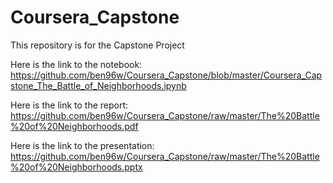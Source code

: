 # Coursera_Capstone
This repository is for the Capstone Project

Here is the link to the notebook:
https://github.com/ben96w/Coursera_Capstone/blob/master/Coursera_Capstone_The_Battle_of_Neighborhoods.ipynb

Here is the link to the report:
https://github.com/ben96w/Coursera_Capstone/raw/master/The%20Battle%20of%20Neighborhoods.pdf

Here is the link to the presentation:
https://github.com/ben96w/Coursera_Capstone/raw/master/The%20Battle%20of%20Neighborhoods.pptx
